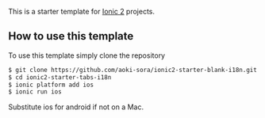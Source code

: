 This is a starter template for [Ionic 2](http://ionicframework.com/docs/v2/) projects.

## How to use this template

To use this template simply clone the repository


```bash
$ git clone https://github.com/aoki-sora/ionic2-starter-blank-i18n.git
$ cd ionic2-starter-tabs-i18n
$ ionic platform add ios
$ ionic run ios
```

Substitute ios for android if not on a Mac.

